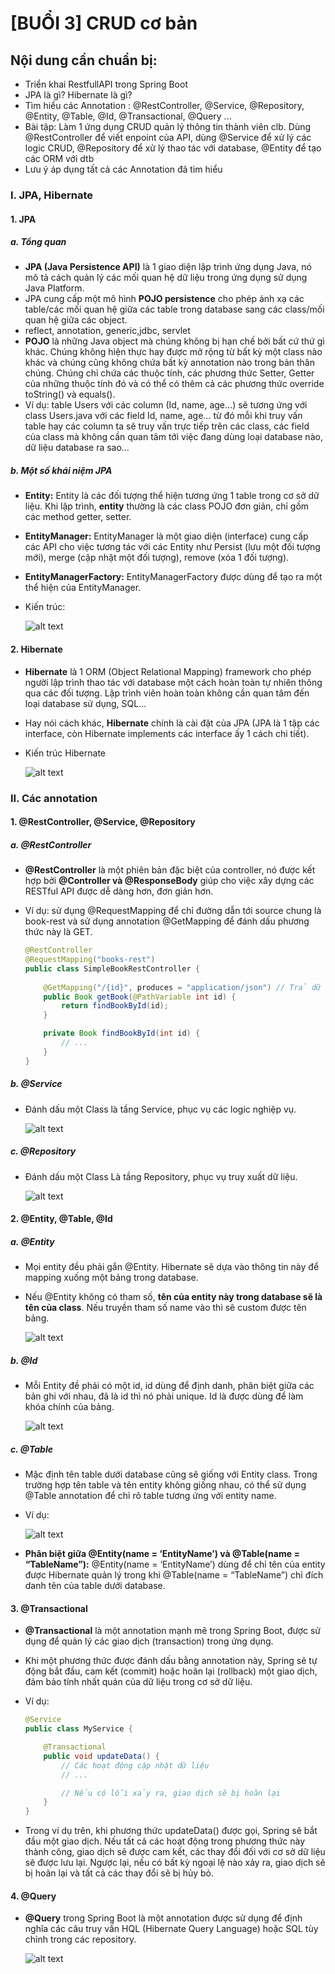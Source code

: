 # [BUỔI 3] CRUD cơ bản
## Nội dung cần chuẩn bị:
- Triển khai RestfullAPI trong Spring Boot
- JPA là gì? Hibernate là gì?
- Tìm hiểu các Annotation : @RestController, @Service, @Repository, @Entity, @Table, @Id, @Transactional, @Query ...
- Bài tập: Làm 1 ứng dụng CRUD quản lý thông tin thành viên clb. Dùng @RestController để viết enpoint của API, dùng @Service để xử lý các logic CRUD, @Repository để xử lý thao tác với database, @Entity để tạo các ORM với dtb
- Lưu ý áp dụng tất cả các Annotation đã tìm hiểu

### I. JPA, Hibernate
#### 1. JPA
##### a. Tổng quan
- **JPA (Java Persistence API)** là 1 giao diện lập trình ứng dụng Java, nó mô tả cách quản lý các mối quan hệ dữ liệu  trong ứng dụng sử dụng Java Platform.
- JPA cung cấp một mô hình **POJO persistence** cho phép ánh xạ các table/các mối quan hệ giữa các table trong database sang các class/mối quan hệ giữa các object.
- reflect, annotation, generic,jdbc, servlet
- **POJO** là những Java object mà chúng không bị hạn chế bởi bất cứ thứ gì khác. Chúng không hiện thực hay được mở rộng từ bất kỳ một class nào khác và chúng cũng không chứa bất kỳ annotation nào trong bản thân chúng. Chúng chỉ chứa các thuộc tính, các phương thức Setter, Getter của những thuộc tính đó và có thể có thêm cả các phương thức override toString() và equals().
- Ví dụ: table Users với các column (Id, name, age…) sẽ tương ứng với class Users.java với các field Id, name, age… từ đó mỗi khi truy vấn table hay các column ta sẽ truy vấn trực tiếp trên các class, các field của class mà không cần quan tâm tới việc đang dùng loại database nào, dữ liệu database ra sao…
##### b. Một số khái niệm JPA
- **Entity:** Entity là các đối tượng thể hiện tương ứng 1 table trong cơ sở dữ liệu. Khi lập trình, **entity** thường là các class POJO đơn giản, chỉ gồm các method getter, setter.
- **EntityManager:** EntityManager là một giao diện (interface) cung cấp các API cho việc tương tác với các Entity như Persist (lưu một đối tượng mới), merge (cập nhật một đối tượng), remove (xóa 1 đối tượng).
- **EntityManagerFactory:** EntityManagerFactory được dùng để tạo ra một thể hiện của EntityManager.
- Kiến trúc:

    ![alt text](image/image.png)
#### 2. Hibernate
- **Hibernate** là 1 ORM (Object Relational Mapping) framework cho phép người lập trình thao tác với database một cách hoàn toàn tự nhiên thông qua các đối tượng. Lập trình viên hoàn toàn không cần quan tâm đến loại database sử dụng, SQL…
- Hay nói cách khác, **Hibernate** chính là cài đặt của JPA (JPA là 1 tập các interface, còn Hibernate implements các interface ấy 1 cách chi tiết).
- Kiến trúc Hibernate

    ![alt text](image/image-1.png)

### II. Các annotation
#### 1. @RestController, @Service, @Repository
##### a. @RestController
- **@RestController** là một phiên bản đặc biệt của controller, nó được kết hợp bởi **@Controller và @ResponseBody** giúp cho việc xây dựng các RESTful API được dễ dàng hơn, đơn giản hơn.
- Ví dụ: sử dụng @RequestMapping để chỉ đường dẫn tới source chung là book-rest và sử dụng annotation @GetMapping để đánh dấu phương thức này là GET.

    ```java
    @RestController
    @RequestMapping("books-rest")
    public class SimpleBookRestController {
        
        @GetMapping("/{id}", produces = "application/json") // Trả dữ liệu dạng Json
        public Book getBook(@PathVariable int id) {
            return findBookById(id);
        }
    
        private Book findBookById(int id) {
            // ...
        }
    }
    ```
##### b. @Service
-  Đánh dấu một Class là tầng Service, phục vụ các logic nghiệp vụ.

    ![alt text](image/image-2.png)
##### c. @Repository
- Đánh dấu một Class Là tầng Repository, phục vụ truy xuất dữ liệu.

    ![alt text](image/image-3.png)
#### 2. @Entity, @Table, @Id
##### a. @Entity
- Mọi entity đều phải gắn @Entity. Hibernate sẽ dựa vào thông tin này để mapping xuống một bảng trong database. 
- Nếu @Entity không có tham số, **tên của entity này trong database sẽ là tên của class**. Nếu truyền tham số name vào thì sẽ custom được tên bảng.

    ![alt text](image/image-4.png)
##### b. @Id
- Mỗi Entity đề phải có một id, id dùng để định danh, phân biệt giữa các bản ghi với nhau, đã là id thì nó phải unique. Id là được dùng để làm khóa chính của bảng.

    ![alt text](image/image-5.png)
##### c. @Table
- Mặc định tên table dưới database cũng sẽ giống với Entity class. Trong trường hợp tên table và tên entity không giống nhau, có thể sử dụng @Table annotation để chỉ rõ table tương ứng với entity name.
- Ví dụ:

    ![alt text](image/image-4.png)
- **Phân biệt giữa @Entity(name = ‘EntityName’) và @Table(name = “TableName”):** @Entity(name = ‘EntityName’) dùng để chỉ tên của entity được Hibernate quản lý trong khi @Table(name = “TableName”) chỉ đích danh tên của table dưới database.

#### 3. @Transactional
- **@Transactional** là một annotation mạnh mẽ trong Spring Boot, được sử dụng để quản lý các giao dịch (transaction) trong ứng dụng. 
- Khi một phương thức được đánh dấu bằng annotation này, Spring sẽ tự động bắt đầu, cam kết (commit) hoặc hoãn lại (rollback) một giao dịch, đảm bảo tính nhất quán của dữ liệu trong cơ sở dữ liệu.
- Ví dụ:

    ```java
    @Service
    public class MyService {

        @Transactional
        public void updateData() {
            // Các hoạt động cập nhật dữ liệu
            // ...

            // Nếu có lỗi xảy ra, giao dịch sẽ bị hoãn lại
        }
    }
    ```
- Trong ví dụ trên, khi phương thức updateData() được gọi, Spring sẽ bắt đầu một giao dịch. Nếu tất cả các hoạt động trong phương thức này thành công, giao dịch sẽ được cam kết, các thay đổi đối với cơ sở dữ liệu sẽ được lưu lại. Ngược lại, nếu có bất kỳ ngoại lệ nào xảy ra, giao dịch sẽ bị hoãn lại và tất cả các thay đổi sẽ bị hủy bỏ.

#### 4. @Query
- **@Query** trong Spring Boot là một annotation được sử dụng để định nghĩa các câu truy vấn HQL (Hibernate Query Language) hoặc SQL tùy chỉnh trong các repository.

    ![alt text](image/image-6.png)